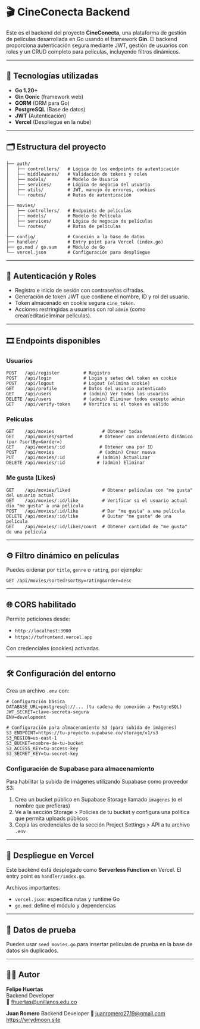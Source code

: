 # 🎬 CineConecta Backend

Este es el backend del proyecto **CineConecta**, una plataforma de gestión de películas desarrollada en Go usando el framework **Gin**. El backend proporciona autenticación segura mediante JWT, gestión de usuarios con roles y un CRUD completo para películas, incluyendo filtros dinámicos.

---

## 🚀 Tecnologías utilizadas

- **Go 1.20+**
- **Gin Gonic** (framework web)
- **GORM** (ORM para Go)
- **PostgreSQL** (Base de datos)
- **JWT** (Autenticación)
- **Vercel** (Despliegue en la nube)

---

## 🗂 Estructura del proyecto

```
├── auth/
│   ├── controllers/   # Lógica de los endpoints de autenticación
│   ├── middlewares/   # Validación de tokens y roles
│   ├── models/        # Modelo de Usuario
│   ├── services/      # Lógica de negocio del usuario
│   ├── utils/         # JWT, manejo de errores, cookies
│   └── routes/        # Rutas de autenticación
│
├── movies/
│   ├── controllers/   # Endpoints de películas
│   ├── models/        # Modelo de Película
│   ├── services/      # Lógica de negocio de películas
│   └── routes/        # Rutas de películas
│
├── config/            # Conexión a la base de datos
├── handler/           # Entry point para Vercel (index.go)
├── go.mod / go.sum    # Módulo de Go
└── vercel.json        # Configuración para despliegue
```

---

## 🔐 Autenticación y Roles

- Registro e inicio de sesión con contraseñas cifradas.
- Generación de token JWT que contiene el nombre, ID y rol del usuario.
- Token almacenado en cookie segura `cine_token`.
- Acciones restringidas a usuarios con rol `admin` (como crear/editar/eliminar películas).

---

## 🎞 Endpoints disponibles

### Usuarios
```
POST   /api/register         # Registro
POST   /api/login            # Login y seteo del token en cookie
POST   /api/logout           # Logout (elimina cookie)
GET    /api/profile          # Datos del usuario autenticado
GET    /api/users            # (admin) Ver todos los usuarios
DELETE /api/users            # (admin) Eliminar todos excepto admin
GET    /api/verify-token     # Verifica si el token es válido
```

### Películas
```
GET    /api/movies                  # Obtener todas
GET    /api/movies/sorted          # Obtener con ordenamiento dinámico (por ?sortBy=&order=)
GET    /api/movies/:id             # Obtener una por ID
POST   /api/movies                 # (admin) Crear nueva
PUT    /api/movies/:id            # (admin) Actualizar
DELETE /api/movies/:id            # (admin) Eliminar
```

### Me gusta (Likes)
```
GET    /api/movies/liked            # Obtener películas con "me gusta" del usuario actual
GET    /api/movies/:id/like         # Verificar si el usuario actual dio "me gusta" a una película
POST   /api/movies/:id/like         # Dar "me gusta" a una película
DELETE /api/movies/:id/like         # Quitar "me gusta" de una película
GET    /api/movies/:id/likes/count  # Obtener cantidad de "me gusta" de una película
```

---

## ⚙️ Filtro dinámico en películas

Puedes ordenar por `title`, `genre` o `rating`, por ejemplo:

```
GET /api/movies/sorted?sortBy=rating&order=desc
```

---

## 🌐 CORS habilitado

Permite peticiones desde:
- `http://localhost:3000`
- `https://tufrontend.vercel.app`

Con credenciales (cookies) activadas.

---

## 🛠 Configuración del entorno

Crea un archivo `.env` con:

```
# Configuración básica
DATABASE_URL=postgresql://... (tu cadena de conexión a PostgreSQL)
JWT_SECRET=clave-secreta-segura
ENV=development

# Configuración para almacenamiento S3 (para subida de imágenes)
S3_ENDPOINT=https://tu-proyecto.supabase.co/storage/v1/s3
S3_REGION=us-east-1
S3_BUCKET=nombre-de-tu-bucket
S3_ACCESS_KEY=tu-access-key
S3_SECRET_KEY=tu-secret-key
```

### Configuración de Supabase para almacenamiento

Para habilitar la subida de imágenes utilizando Supabase como proveedor S3:

1. Crea un bucket público en Supabase Storage llamado `imagenes` (o el nombre que prefieras)
2. Ve a la sección Storage > Policies de tu bucket y configura una política que permita uploads públicos
3. Copia las credenciales de la sección Project Settings > API a tu archivo `.env`

---

## 🚀 Despliegue en Vercel

Este backend está desplegado como **Serverless Function** en Vercel. El entry point es `handler/index.go`.

Archivos importantes:
- `vercel.json`: especifica rutas y runtime Go
- `go.mod`: define el módulo y dependencias

---

## 🧪 Datos de prueba
Puedes usar `seed_movies.go` para insertar películas de prueba en la base de datos sin duplicados.

---

## 👨‍💻 Autor

**Felipe Huertas**  
Backend Developer  
📧 fhuertas@unillanos.edu.co

**Juan Romero**
Backend Developer
📧 juanromero2719@gmail.com
https://wrydmoon.site
